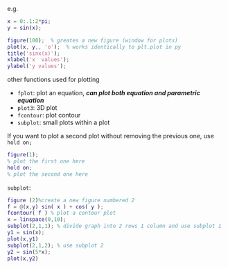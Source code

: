 e.g.
```MATLAB
x = 0:.1:2*pi;
y = sin(x);

figure(100);  % greates a new figure (window for plots)
plot(x, y,, 'o');  % works identically to plt.plot in py
title('sinx(x)');
xlabel('x  values');
ylabel('y values');
```

other functions used for plotting
- `fplot`: plot an equation, ***can plot both equation and parametric equation***
- `plot3`: 3D plot
- `fcontour`: plot contour
- `subplot`: small plots within a plot

If you want to plot a second plot without removing the previous one, use `hold on;`
```MATLAB
figure(1);
% plot the first one here
hold on;
% plot the second one here
```

`subplot`:
```MATLAB
figure (2)%create a new figure numbered 2
f = @(x,y) sin( x ) + cos( y );
fcontour( f ) % plot a contour plot
x = linspace(0,10);
subplot(2,1,1); % divide graph into 2 rows 1 column and use subplot 1
y1 = sin(x);
plot(x,y1)
subplot(2,1,2); % use subplot 2
y2 = sin(5*x);
plot(x,y2)
```
